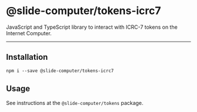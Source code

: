 # @slide-computer/tokens-icrc7

JavaScript and TypeScript library to interact with ICRC-7 tokens on the Internet Computer.

---

## Installation

```
npm i --save @slide-computer/tokens-icrc7
```

## Usage

See instructions at the `@slide-computer/tokens` package.